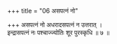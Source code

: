 +++
title = "06 असपत्नं नो"

+++
असपत्नं नो अधरादसपत्नं न उत्तरात् ।  
इन्द्रासपत्नं नः पश्चाज्ज्योतिः शूर पुरस्कृधि ॥ ७ ॥